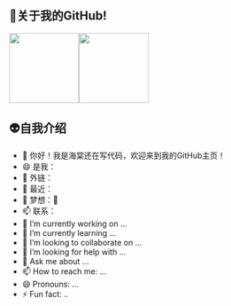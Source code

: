 ##  🤯关于我的GitHub!

<img align="" height="126px" src="https://github-readme-stats.vercel.app/api?username=haitangstillcoding&hide_title=true&hide_border=true&show_icons=true&include_all_commits=true&line_height=21&bg_color=0,D36A53,834E86&text_color=FFFFFF&icon_color=FFFFFF&locale=cn" /><img align="" height="126px" src="https://github-readme-stats.vercel.app/api/top-langs/?username=haitangstillcoding&&bg_color=0,834E86,1E90FF&icon_color=FFFFFF&text_color=FFFFFF&locale=cn&layout=compact"/>
##  👽自我介绍

- 👋 你好！我是海棠还在写代码，欢迎来到我的GitHub主页！
- 😄 是我：
- 🔗 外链：
- 👀 最近：
- 🥳 梦想：🤩
- 📫 联系：
- 🔭 I’m currently working on ...
- 🌱 I’m currently learning ...
- 👯 I’m looking to collaborate on ...
- 🤔 I’m looking for help with ...
- 💬 Ask me about ...
- 📫 How to reach me: ...
- 😄 Pronouns: ...
- ⚡ Fun fact: ..

